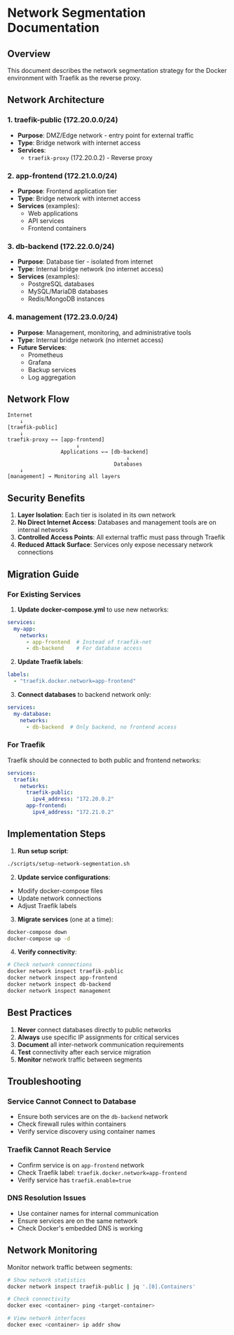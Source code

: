 # Network Segmentation Documentation

## Overview
This document describes the network segmentation strategy for the Docker environment with Traefik as the reverse proxy.

## Network Architecture

### 1. **traefik-public** (172.20.0.0/24)
- **Purpose**: DMZ/Edge network - entry point for external traffic
- **Type**: Bridge network with internet access
- **Services**:
  - `traefik-proxy` (172.20.0.2) - Reverse proxy

### 2. **app-frontend** (172.21.0.0/24)
- **Purpose**: Frontend application tier
- **Type**: Bridge network with internet access
- **Services** (examples):
  - Web applications
  - API services
  - Frontend containers

### 3. **db-backend** (172.22.0.0/24)
- **Purpose**: Database tier - isolated from internet
- **Type**: Internal bridge network (no internet access)
- **Services** (examples):
  - PostgreSQL databases
  - MySQL/MariaDB databases
  - Redis/MongoDB instances

### 4. **management** (172.23.0.0/24)
- **Purpose**: Management, monitoring, and administrative tools
- **Type**: Internal bridge network (no internet access)
- **Future Services**:
  - Prometheus
  - Grafana
  - Backup services
  - Log aggregation

## Network Flow

```
Internet
    ↓
[traefik-public]
    ↓
traefik-proxy ←→ [app-frontend]
                      ↓
                 Applications ←→ [db-backend]
                                      ↓
                                  Databases
    ↓
[management] → Monitoring all layers
```

## Security Benefits

1. **Layer Isolation**: Each tier is isolated in its own network
2. **No Direct Internet Access**: Databases and management tools are on internal networks
3. **Controlled Access Points**: All external traffic must pass through Traefik
4. **Reduced Attack Surface**: Services only expose necessary network connections

## Migration Guide

### For Existing Services

1. **Update docker-compose.yml** to use new networks:

```yaml
services:
  my-app:
    networks:
      - app-frontend  # Instead of traefik-net
      - db-backend    # For database access
```

2. **Update Traefik labels**:
```yaml
labels:
  - "traefik.docker.network=app-frontend"
```

3. **Connect databases** to backend network only:
```yaml
services:
  my-database:
    networks:
      - db-backend  # Only backend, no frontend access
```

### For Traefik

Traefik should be connected to both public and frontend networks:

```yaml
services:
  traefik:
    networks:
      traefik-public:
        ipv4_address: "172.20.0.2"
      app-frontend:
        ipv4_address: "172.21.0.2"
```

## Implementation Steps

1. **Run setup script**:
```bash
./scripts/setup-network-segmentation.sh
```

2. **Update service configurations**:
- Modify docker-compose files
- Update network connections
- Adjust Traefik labels

3. **Migrate services** (one at a time):
```bash
docker-compose down
docker-compose up -d
```

4. **Verify connectivity**:
```bash
# Check network connections
docker network inspect traefik-public
docker network inspect app-frontend
docker network inspect db-backend
docker network inspect management
```

## Best Practices

1. **Never** connect databases directly to public networks
2. **Always** use specific IP assignments for critical services
3. **Document** all inter-network communication requirements
4. **Test** connectivity after each service migration
5. **Monitor** network traffic between segments

## Troubleshooting

### Service Cannot Connect to Database
- Ensure both services are on the `db-backend` network
- Check firewall rules within containers
- Verify service discovery using container names

### Traefik Cannot Reach Service
- Confirm service is on `app-frontend` network
- Check Traefik label: `traefik.docker.network=app-frontend`
- Verify service has `traefik.enable=true`

### DNS Resolution Issues
- Use container names for internal communication
- Ensure services are on the same network
- Check Docker's embedded DNS is working

## Network Monitoring

Monitor network traffic between segments:
```bash
# Show network statistics
docker network inspect traefik-public | jq '.[0].Containers'

# Check connectivity
docker exec <container> ping <target-container>

# View network interfaces
docker exec <container> ip addr show
```